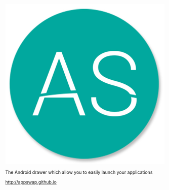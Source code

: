 ![appswap.github.io](static/appswap.jpg "appswap.github.io")

The Android drawer which allow you to easily launch your applications

http://appswap.github.io
